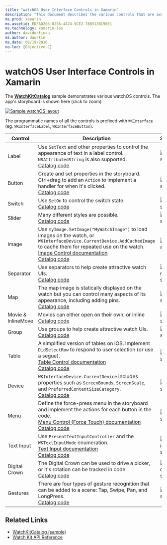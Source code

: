 ```yaml
---
title: "watchOS User Interface Controls in Xamarin"
description: "This document describes the various controls that are available for use in watchOS user interfaces. It provides a description of labels, buttons, switches, sliders, images, separators, maps, and more."
ms.prod: xamarin
ms.assetid: EDFAD203-02EA-4A74-9CE2-7B8513BC90E1
ms.technology: xamarin-ios
author: davidortinau
ms.author: daortin
ms.date: 09/19/2016
no-loc: [Objective-C]
---
```


# watchOS User Interface Controls in Xamarin

The [**WatchKitCatalog**](https://github.com/xamarin/monotouch-samples/tree/master/watchOS/WatchKitCatalog) sample
  demonstrates various watchOS controls. The app's storyboard
  is shown here (click to zoom):

[![Sample watchOS layout](images/storyboard-sml.png)](images/storyboard.png#lightbox)

The programmatic names of all the controls is prefixed with
  `WKInterface` (eg. `WKInterfaceLabel`, `WKInterfaceButton`).

|Control|Description|Screenshot|
|---|---|---|
|Label|Use `SetText` and other properties to control the appearance of text in a label control. `NSAttributedString` is also supported.<br />[Catalog code](https://github.com/xamarin/ios-samples/blob/master/watchOS/WatchKitCatalog/WatchKit3Extension/LabelDetailController.cs)|![Label screenshot](Images/label.png)|
|Button|Create and set properties in the storyboard. Ctrl+drag to add an `Action` to implement a handler for when it's clicked.<br />[Catalog code](https://github.com/xamarin/ios-samples/blob/master/watchOS/WatchKitCatalog/WatchKit3Extension/ButtonDetailController.cs)|![Button screenshot](Images/button.png)|
|Switch|Use `SetOn` to control the switch state.<br />[Catalog code](https://github.com/xamarin/ios-samples/blob/master/watchOS/WatchKitCatalog/WatchKit3Extension/SwitchDetailController.cs)|![Switch screenshot](Images/switch.png)|
|Slider|Many different styles are possible.<br />[Catalog code](https://github.com/xamarin/ios-samples/blob/master/watchOS/WatchKitCatalog/WatchKit3Extension/SliderDetailController.cs)|![Slider screenshot](Images/slider.png)|
|Image|Use `myImage.SetImage("MyWatchImage")` to load images on the watch, or `WKInterfaceDevice.CurrentDevice.AddCachedImage` to cache them for repeated use on the watch.<br />[Image Control documentation](~/ios/watchos/user-interface/image.md)<br />[Catalog code](https://github.com/xamarin/ios-samples/blob/master/watchOS/WatchKitCatalog/WatchKit3Extension/ImageDetailController.cs)|![Image screenshot](Images/image.png)|
|Separator|Use separators to help create attractive watch UIs.<br />[Catalog code](https://github.com/xamarin/ios-samples/blob/master/watchOS/WatchKitCatalog/WatchKit3Extension/SeparatorDetailController.cs)|![Separator screenshot](Images/separator.png)|
|Map|The map image is statically displayed on the watch but you can control many aspects of its appearance, including adding pins.<br />[Catalog code](https://github.com/xamarin/ios-samples/blob/master/watchOS/WatchKitCatalog/WatchKit3Extension/MapDetailController.cs)|![Map screenshot](Images/map.png)|
|Movie & InlineMove|Movies can either open on their own, or inline<br />[Catalog code](https://github.com/xamarin/ios-samples/blob/master/watchOS/WatchKitCatalog/WatchKit3Extension/MovieDetailController.cs)|![Movie screenshot](Images/movie.png)|
|Group|Use groups to help create attractive watch UIs.<br />[Catalog code](https://github.com/xamarin/ios-samples/blob/master/watchOS/WatchKitCatalog/WatchKit3Extension/GroupDetailController.cs)|![Group screenshot](Images/group.png)|
|Table|A simplified version of tables on iOS. Implement `DidSelectRow` to respond to user selection (or use a segue).<br />[Table Control documentation](~/ios/watchos/user-interface/table.md)<br />[Catalog code](https://github.com/xamarin/ios-samples/blob/master/watchOS/WatchKitCatalog/WatchKit3Extension/Table%20Detail%20Controller/TableDetailController.cs)|![Table screenshot](Images/table.png)|
|Device|`WKInterfaceDevice.CurrentDevice` includes properties such as `ScreenBounds`, `ScreenScale`, and `PreferredContentSizeCategory`.<br />[Catalog code](https://github.com/xamarin/ios-samples/blob/master/watchOS/WatchKitCatalog/WatchKit3Extension/DeviceDetailController.cs)|![Device screenshot](Images/device.png)|
|[Menu](~/ios/watchos/user-interface/menu.md)|Define the force-press menu in the storyboard and implement the actions for each button in the code.<br />[Menu Control (Force Touch) documentation](~/ios/watchos/user-interface/menu.md)<br />[Catalog code](https://github.com/xamarin/ios-samples/blob/master/watchOS/WatchKitCatalog/WatchKit3Extension/ControllerDetailController.cs)|![Menu screenshot](Images/controller.png)|
|Text Input|Use `PresentTextInputController` and the `WKTextInputMode` enumeration.<br />[Text Input documentation](~/ios/watchos/user-interface/text-input.md)<br />[Catalog code](https://github.com/xamarin/ios-samples/blob/master/watchOS/WatchKitCatalog/WatchKit3Extension/TextInputController.cs)|![Text input screenshot](Images/textinput.png)|
|Digital Crown|The Digital Crown can be used to drive a picker, or it's rotation can be tracked in code.<br />[Catalog code](https://github.com/xamarin/ios-samples/blob/master/watchOS/WatchKitCatalog/WatchKit3Extension/CrownDetailController.cs)|![Digital crown screenshot](Images/digital-crown.png)|
|Gestures|There are four types of gesture recognition that can be added to a scene: Tap, Swipe, Pan, and LongPress.<br />[Catalog code](https://github.com/xamarin/ios-samples/blob/master/watchOS/WatchKitCatalog/WatchKit3Extension/GestureDetailController.cs)|![Gestures screenshot](Images/gestures.png)|

## Related Links

- [WatchKitCatalog (sample)](/samples/xamarin/ios-samples/watchos-watchkitcatalog)
- [Watch Kit API Reference](xref:WatchKit)